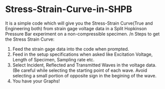 # Stress-Strain-Curve-in-SHPB
It is a simple code which will give you the Stress-Strain Curve(True and Engineering both) from strain gage voltage data in a Split Hopkinson Pressure Bar experiment on a non-compressible specimen. /n
Steps to get the Stress Strain Curve:
1. Feed the strain gage data into the code when prompted.
2. Feed in the setup specifications when asked like Excitation Voltage, Length of Specimen, Sampling rate etc.
3. Select Incident, Reflected and Transmitted Waves in the voltage data. (Be careful while selecting the starting point of each wave. Avoid selecting a small portion of opposite sign in the begining of the wave.
4. You have your Graphs!
